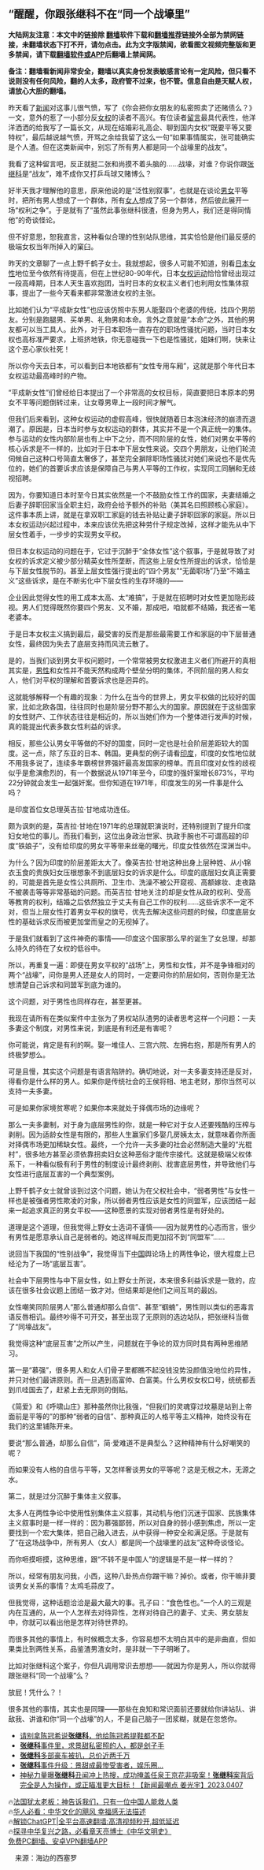  <!-- 面包屑导航 --> <h2>“醒醒，你跟张继科不在“同一个战壕里”</h2> <p class="notice"><b>大陆网友注意：本文中的链接除 <a href="https://github.com/bannedbook/fanqiang" >翻墙</a>软件下载和<a href="https://github.com/killgcd/justmysocks/blob/master/README.md">翻墙推荐</a>链接外全部为禁网链接，未翻墙状态下打不开，请勿点击。此为文字版禁闻，欲看图文视频完整版和更多禁闻，请下载<a href="https://github.com/bannedbook/fanqiang">翻墙软件或APP</a>后翻墙上禁闻网。</p><p>备注：翻墙看新闻非常安全，翻墙以真实身份发表敏感言论有一定风险，但只看不说则没有任何风险，翻的人太多，政府管不过来，也不管。信息自由是天赋人权，请放心大胆的翻墙。</b></p>  <div class="entry"> <p>昨天看了<span class='wp_keywordlink_affiliate'><a href="https://www.bannedbook.org/" title="新闻">新闻</a></span>对这事儿很气愤，写了《你会把你女朋友的私密照卖了还赌债么？》一文，意外的惹了一小部分反<a href="https://www.bannedbook.org/bnews/tag/%E5%A5%B3%E6%9D%83/" class="st_tag internal_tag" rel="tag" title="标签 女权 下的日志">女权</a>的读者不高兴。有位读者<span class='wp_keywordlink'><a href="https://www.bannedbook.org/bnews/tougao/" title="留言" target="_blank">留言</a></span>最具代表性，他洋洋洒洒的给我写了一篇长文，从现在结婚彩礼高企、聊到国内女权“既要平等又要特权”，最后越说越气愤，开骂之余给我留了这么一句“如果事情属实，张可能确实是个人渣。但在这类新闻中，别忘了所有男人都是同一个战壕里的战友”。</p> <p>我看了这种留言吧，反正就挺二张和尚摸不着头脑的……战壕，对谁？你说你跟<a href="https://www.bannedbook.org/bnews/tag/%E5%BC%A0%E7%BB%A7%E7%A7%91/" class="st_tag internal_tag" rel="tag" title="标签 张继科 下的日志">张继科</a>是“战友”，难不成你又打乒乓球又赌博么？</p> <p>好半天我才理解他的意思，原来他说的是“泛性别叙事”，也就是在谈论<a href="https://www.bannedbook.org/bnews/tag/%E7%94%B7%E5%A5%B3/" class="st_tag internal_tag" rel="tag" title="标签 男女 下的日志">男女</a>平等时，把所有男人想成了一个群体，所有<a href="https://www.bannedbook.org/bnews/tag/%e5%a5%b3%e4%ba%ba/" class="st_tag internal_tag" rel="tag" title="标签 女人 下的日志">女人</a>想成了另一个群体，然后彼此展开一场“权利之争”。于是就有了“虽然此事张继科很渣，但身为男人，我们还是得同情他”的奇谈怪论。</p> <p>但不好意思，恕我直言，这种看似合理的性别站队思维，其实恰恰是他们最反感的极端女权当年所掉入的窠臼。</p> <p>昨天的文章聊了一点上野千鹤子女士。我就想起，很多人可能不知道，别看<a href="https://www.bannedbook.org/bnews/tag/%e6%97%a5%e6%9c%ac/" class="st_tag internal_tag" rel="tag" title="标签 日本 下的日志">日本</a><a href="https://www.bannedbook.org/bnews/tag/%e5%a5%b3%e6%80%a7/" class="st_tag internal_tag" rel="tag" title="标签 女性 下的日志">女性</a>地位至今依然有待提高，但在上世纪80-90年代，日本<a href="https://www.bannedbook.org/bnews/tag/%e5%a5%b3%e6%9d%83%e8%bf%90%e5%8a%a8/" class="st_tag internal_tag" rel="tag" title="标签 女权运动 下的日志">女权运动</a>恰恰曾经出现过一段高峰期，日本人天生喜欢抱团，当时日本的女权主义者们也利用女性集体叙事，提出了一些今天看来都非常激进女权的主张。</p> <p>比如她们认为“平成新女性”也应该仿照中东男人能娶四个老婆的传统，找四个男朋友。分别是跑腿男、买单男、礼物男和本命。言外之意就是“本命”之外，其他的男友都可以当工具人。此外，对于日本职场一直存在的职场性骚扰问题，当时日本女权也高标准严要求，上班挤地铁，你无意碰我一下也是性骚扰，姐妹们啊，快来让这个恶心家伙社死！</p> <p>所以你今天去日本，可以看到日本地铁都有“女性专用车厢”，这就是那个年代日本女权运动最高峰时的产物。</p> <p>“平成新女性”们曾经给日本提出了一个非常高的女权目标，简直要把日本原本的男女不平等问题倒转过来，让女尊男卑上一段时间才解气。</p> <p>但我们后来看到，这种女权运动的虚假高峰，很快就随着日本泡沫经济的崩溃而退潮了。原因是，日本当时参与女权运动的群体，其实并不是一个真正统一的集体。参与运动的女性内部阶层也有上中下之分，而不同阶层的女性，她们对男女平等的核心诉求是不一样的，比如对于日本中下层女性来说。交四个男朋友，让他们轮流伺候自己这种口号简直太奢侈了，甚至完全摒除职场性骚扰对她们来说也不是优先位的，她们的首要诉求应该是保障自己与男人平等的工作权，实现同工同酬和无歧视招聘。</p> <p>因为，你要知道日本时至今日其实依然是一个不鼓励女性工作的国家，夫妻结婚之后妻子辞职回家当全职主妇，政府会给予额外的补贴（美其名曰照顾核心家庭）。这件事本质上讲，就是在拿双职工家庭的钱去补贴让妻子辞职回家的家庭。所以日本女权运动兴起过程中，本来应该优先把这种劳什子规定改掉，这样才能先从中下层女性着手，一步步的实现男女平权。</p> <p>但日本女权运动的问题在于，它过于沉醉于“全体女性”这个叙事，于是就导致了对女权的诉求定义被少部分精英女性所垄断，而这些上层女性所提出的诉求，恰恰是与下层女性脱节的。甚至上层女性强行提出的“四个男友”“无菌职场”乃至“不婚主义”这些诉求，是在不断劣化中下层女性的生存环境的——</p> <p>企业因此觉得女性的用工成本太高、太“难搞”，于是就在招聘时对女性更加隐形歧视。男人们觉得既然你要四个男友、又不婚，那成吧，咱就都不结婚，我还省一笔老婆本。</p>  <p>于是日本女权主义搞到最后，最受害的反而是那些最需要工作和家庭的中下层普通女性，最终因为失去了底层支持而风流云散了。</p> <p>是的，当我们谈到男女平权问题时，一个常常被男女权激进主义者们所避开的真相其实是，<a href="https://www.bannedbook.org/bnews/tag/%E7%94%B7%E6%80%A7/" class="st_tag internal_tag" rel="tag" title="标签 男性 下的日志">男性</a>和女性并不能天然构成两个壁垒分明的集体，不同阶层的男人和女人，他们对平权的理解和首要诉求也是迥异的。</p> <p>这就能够解释一个有趣的现象：为什么在当今的世界上，男女平权做的比较好的国家，比如北欧各国，往往同时也是阶层分野不那么大的国家。原因就在于这些国家的女性财产、工作状态往往是相近的，所以当她们作为一个整体进行发声的时候，真的能提出代表多数女性利益的诉求。</p> <p>相反，那些公认男女平等做的不好的国度，同时一定也是社会阶层差距较大的国度。这一点，除了东亚的日本、韩国。更典型的例子请看<a href="https://www.bannedbook.org/bnews/tag/%e5%8d%b0%e5%ba%a6/" class="st_tag internal_tag" rel="tag" title="标签 印度 下的日志">印度</a>，印度的女性地位就不用我多说了，连续多年霸榜世界强奸最高发国家的榜单。而且印度对女性的歧视似乎是愈演愈烈的，有一个数据说从1971年至今，印度的强奸案增长873%，平均22分钟就会发生一起强奸案。但你知道在1971年，印度发生的另一件事是什么吗？</p> <p>是印度首位女总理英吉拉·甘地成功连任。</p> <p>颇为讽刺的是，英吉拉·甘地在1971年的总理就职演说时，还特别提到了提升印度妇女地位的事儿。而我们看到，这位出身政治世家、执政手腕也不可谓高超的印度“铁娘子”，没有给印度的男女平等带来丝毫的曙光，印度女性依然在深渊当中。</p> <p>为什么？因为印度的阶层差距太大了。像英吉拉·甘地这种出身上层种姓、从小锦衣玉食的贵族妇女压根想象不到底层妇女的诉求是什么。印度的底层妇女真正需要的，可能是首先是女性公共厕所、卫生巾、洗澡不被公开窥视、高额嫁妆、走夜路不被袭击等等非常基础的问题。而英吉拉·甘地关注的却是女性从政的权利、受高等教育的权利，结婚之后依然独立于丈夫有自己工作的权利……这些诉求不一定不对，但当上层女性打着男女平权的旗号，优先去解决这些问题的时候，印度底层女性的基础诉求反而被更加堂而皇之的无视掉了。</p> <p>于是我们就看到了这件神奇的事情——印度这个国家那么早的诞生了女总理，却那么持久的待在了女权的低谷中。</p> <p>所以，再重复一遍：即便在男女平权的“战场”上，男性和女性，并不是争锋相对的两个“战壕”，问你是男人还是女人的同时，一定要问你的阶层如何，否则你是无法想清楚自己诉求和同盟军到底为谁的。</p> <p>这个问题，对于男性也同样存在，甚至更甚。</p> <p>我现在请所有在类似案件中主张为了男权站队渣男的读者思考这样一个问题：一夫多妻这个制度，对男性来说，到底是有利还是有害呢？</p> <p>你可能说，肯定是有利的啊。娶一堆佳人、三宫六院、左拥右抱，那是所有男人的终极梦想么。</p>  <p>可是且慢，其实这个问题是有语言陷阱的。确切地说，对一夫多妻支持还是反对，得看你是什么样的男人。如果你是传统社会的王侯将相、地主老财，那你当然可以支持一夫多妻。</p> <p>可是如果你家境贫寒呢？如果你本来就处于择偶市场的边缘呢？</p> <p>那么一夫多妻制，对于身为底层男性的你，就是一种它对于女人还要残酷的压榨与剥削。因为适龄女性是有限的，那些人生赢家们多娶几房姨太太，就意味着你所面对择偶市场更加稀缺女性。最终，一个允许一夫多妻的社会必然制造大量的“光棍村”，很多地方甚至必须依靠拐卖妇女这种恶俗才能传宗接代。这就是极端父权体系下，一种看似极有利于男性的制度设计最终剥削、戕害底层男性，并导致他们与女性进行底层互害的一个典型案例。</p> <p>上野千鹤子女士就曾谈到过这个问题，她认为在父权社会中，“弱者男性”与女性一样也是被强者男性欺凌的对象，所以弱者男性应该是女性的同盟军，应该团结一起来一起追求真正的男女平权——这种愿景的实现对弱者男性是有好处的。</p> <p>道理是这个道理，但我觉得上野女士选词不谨慎——因为就男性的心态而言，很少有男性是愿意承认自己是弱者的。她这样喊反而更加招不到“同盟军”……</p> <p>说回当下我国的“性别战争”，我觉得当下<span class='wp_keywordlink_affiliate'><a href="https://www.bannedbook.org/" title="中国" target="_blank">中国</a></span>舆论场上的两性争论，很大程度上已经沦为了一场“底层互害”。</p> <p>社会中下层男性与中下层女性，如上野女士所说，本来很多利益诉求是一致的，应该在很多社会议题上团结一致才对。但结果却是他们之间互骂的最凶。</p> <p>女性嘲笑同阶层男人“那么普通却那么自信”、甚至“蝈蝻”，男性则以类似的恶毒言语反唇相讥。最终吵得不可开交，甚至出现了无原则的选边站队，把张继科当做了“同壕战友”。</p> <p>我觉得这种“底层互害”之所以产生，问题就在于争论的双方同时具有两种思维陋习。</p> <p>第一是“慕强”，很多男人和女人们骨子里都瞧不起没钱没势没颜值没地位的异性，并只对他们最讲原则。而一旦遇到高富帅、白富美。什么男权女权口号，统统都丢到爪哇国去了，赶紧上去无原则的倒贴。</p> <p>《简爱》和《呼啸山庄》那种虽然你比我强，“但我们的灵魂穿过坟墓是站到上帝面前是平等的”的那种“弱者的自信”、那种真正的人格平等主义精神，始终没有在我们的这里铺陈开来。</p> <p>要说“那么普通，却那么自信”，简·爱难道不是典型么？这种精神有什么好嘲笑的呢？</p>  <p>而如果没有人格的自信与平等，又怎样奢谈男女的平等呢？这是无根之木，无源之水。</p> <p>第二，就是过分沉醉于集体主义叙事。</p> <p>太多人在两性争论中使用性别集体主义叙事，其动机与他们沉迷于国家、民族集体主义叙事时是一样一样的：因为慕强鄙弱，所以对自身的弱小感到焦虑，所以一定要找到一个宏大集体，把自己融入进去，从中获得一种安全和满足感。于是就有了“在这场战争中，所有男人（女人）都是同一个战壕里的战友”这种奇谈怪论。</p> <p>而你咂摸咂摸，这种思维，跟“不转不是中国人”的逻辑是不是一样一样的？</p> <p>所以，经常有朋友问我，小西，这种八卦热点你蹭干嘛？掉价。或者，你干嘛非要谈男女关系的事情？太鸡毛蒜皮了。</p> <p>但我觉得，这种话题洽洽是最大最大的事。孔子曰：“食色性也。”一个人的三观是内在互通的，从一个人怎样去对待异性，怎样对待自己的妻子、丈夫、男女朋友中，你就可以看出他是怎样对待世界的。</p> <p>而很多其他的事情上，有时候概念太多，你容易想不太明白其中的是非曲直，但如果类比到两性关系，品鉴渣男渣女时，是非就一下子明晰了。</p> <p>比如对张继科这个案子，你但凡调用常识去想想——就因为你是男人，所以你就得跟张继科“同一个战壕”么？</p> <p>放屁！凭什么？！</p> <p>很多其他的事情，其实也是同理——那些在良知和常识面前还要就给你讲站队、讲敌我、讲谁和你“同一个战壕”的人，不是自己脑子一团浆糊，就是在忽悠你。</p> <!--<div id="taboola-mid-1"></div>--><ul class='op-related-articles' title='相关阅读'> <li><a href='https://www.bannedbook.org/bnews/comments/20230410/1870290.html' target='_blank'>请别拿陈冠希说<b>张继科</b>，他给陈冠希提鞋都不配</a></li> <li><a href='https://www.bannedbook.org/bnews/topimagenews/20230410/1870254.html' target='_blank'><b>张继科</b>事件里，求景甜私密照的人，都是刽子手</a></li> <li><a href='https://www.bannedbook.org/bnews/cnnews/20230409/1870163.html' target='_blank'><b>张继科</b>多部豪车被扒，总价近两千万</a></li> <li><a href='https://www.bannedbook.org/bnews/yule/20230409/1870107.html' target='_blank'><b>张继科</b>事件升级：景甜成最惨受害者，娱乐圈…</a></li> <li><a href='https://www.bannedbook.org/bnews/sohnews/20230408/1869790.html' target='_blank'>神秘力量曝<b>张继科</b>丑闻冲上热搜，成功掩盖任泉王京花非吸案！<b>张继科</b>案背后完全是人为操作，或正瞄准更大目标！【新闻最嘲点 姜光宇】2023.0407</a></li> </ul> <p class="texttj"> 🔥<a href="https://www.bannedbook.org/bnews/ssgc/20230219/1850782.html" target="_blank">法国犹太老板：神告诉我们，只有一位中国人能救人类</a><br/> 🔥<a href="https://www.bannedbook.org/bnews/comments/20220220/1694796.html" target="_blank">华人必看：中华文化的飓风 幸福感无法描述</a><br/> 🔥<a href="https://github.com/bannedbook/fanqiang/wiki/V2ray%E6%9C%BA%E5%9C%BA" target="_blank">解锁ChatGPT|全平台高速翻墙:高清视频秒开,超低延迟</a><br/> 🔥<a href="https://www.bannedbook.org/bnews/comments/20220808/1768773.html" target="_blank">探寻中华复兴之路，必看章天亮博士《中华文明史》</a><br/> <a href="https://github.com/bannedbook/fanqiang/wiki/%E7%A6%81%E9%97%BB%E7%BD%91%E5%AE%89%E5%8D%93%E7%BF%BB%E5%A2%99%E6%96%B0%E9%97%BBAPP" target="_blank">免费PC翻墙、安卓VPN翻墙APP</a><br/> </p><p class="src-info">　来源：海边的西塞罗 </p> <a name='sharetosocial'></a> <div style="margin-bottom:5px;padding-bottom:5px;clear:both"> <div id="archive-pix-1" class="banner-ads"> <!-- AuctionX Display platform tag START --> <div id="27602x728x90x621x_ADSLOT1" clicktrack="%%CLICK_URL_ESC%%"></div>  <!-- AuctionX Display platform tag END --> </div> <div id="archive-pix-2" class="banner-ads"> <!-- AuctionX Display platform tag START --> <div id="27556x300x250x621x_ADSLOT1" clicktrack="%%CLICK_URL_ESC%%" style="margin:0 auto;text-align:center"></div>  <!-- AuctionX Display platform tag END --> </div> </div>  <div id="archive-pix-1" class="banner-ads"> <!-- AuctionX Display platform tag START --> <div id="27603x728x90x621x_ADSLOT1" clicktrack="%%CLICK_URL_ESC%%"></div>  <!-- AuctionX Display platform tag END --> </div> </div><!--END ENTRY--> 